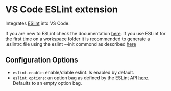 # VS Code ESLint extension

Integrates [ESlint](http://eslint.org/) into VS Code. 

If you are new to ESLint check the documentation [here](http://eslint.org/).
If you use ESLint for the first time on a workspace folder it is recommended
to generate a .eslintrc file using the eslint --init commond as described
[here](http://eslint.org/docs/user-guide/command-line-interface)

## Configuration Options

- `eslint.enable`: enable/diable eslint. Is enabled by default.
- `eslint.options`: an option bag as defined by the ESLint API [here](http://eslint.org/docs/developer-guide/nodejs-api#cliengine). Defaults to an empty option bag.